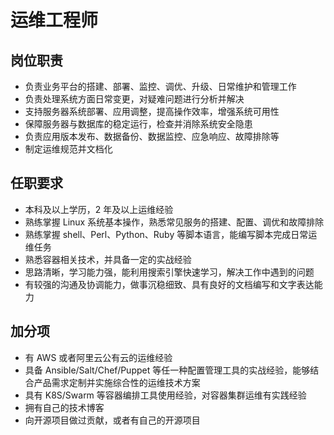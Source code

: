 # 运维工程师

## 岗位职责
- 负责业务平台的搭建、部署、监控、调优、升级、日常维护和管理工作
- 负责处理系统方面日常变更，对疑难问题进行分析并解决
- 支持服务器系统部署、应用调整，提高操作效率，增强系统可用性
- 保障服务器与数据库的稳定运行，检查并消除系统安全隐患
- 负责应用版本发布、数据备份、数据监控、应急响应、故障排除等
- 制定运维规范并文档化

## 任职要求
- 本科及以上学历，2 年及以上运维经验
- 熟练掌握 Linux 系统基本操作，熟悉常见服务的搭建、配置、调优和故障排除
- 熟练掌握 shell、Perl、Python、Ruby 等脚本语言，能编写脚本完成日常运维任务
- 熟悉容器相关技术，并具备一定的实战经验
- 思路清晰，学习能力强，能利用搜索引擎快速学习，解决工作中遇到的问题
- 有较强的沟通及协调能力，做事沉稳细致、具有良好的文档编写和文字表达能力

## 加分项
- 有 AWS 或者阿里云公有云的运维经验
- 具备 Ansible/Salt/Chef/Puppet 等任一种配置管理工具的实战经验，能够结合产品需求定制并实施综合性的运维技术方案
- 具有 K8S/Swarm 等容器编排工具使用经验，对容器集群运维有实践经验
- 拥有自己的技术博客
- 向开源项目做过贡献，或者有自己的开源项目
